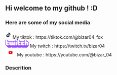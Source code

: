 <link rel="stylesheet" href="style.css">
<div id="titre" ,align:center>
    <h2> Hi welcome to my github ! :D </h2>
</div>
<div id="social-media", align:center>
    <h3>Here are some of my social media</h3>
    <div id="tiktok">
        <img src="tik-tok-logo-33095.png" alt="tiktok logo" width = 19px height = 25px margin-top = 4px>
        My tiktok : https://tiktok.com/@bizar04_fox
    </div>
    <div id="twitch">
        <img src="twitch_wordmark_extruded_purple.png" alt="Twitch logo" width = 74px height = 25px> 
        My twitch : https://twitch.tv/bizar04
    </div>
    <div id="Youtube">
        <img src="youtube-logo-png-46016.png" alt="Youtube logo" width = 33px height = 25px>
        My youtube : https://youtube.com/@bizar_04
    </div>
</div>
<div id="description">
    <h3>Descrition</h3>
    
</div>



<!--
**bizar04/bizar04** is a ✨ _special_ ✨ repository because its `README.md` (this file) appears on your GitHub profile.

Here are some ideas to get you started:

- 🔭 I’m currently working on ...
- 🌱 I’m currently learning ...
- 👯 I’m looking to collaborate on ...
- 🤔 I’m looking for help with ...
- 💬 Ask me about ...
- 📫 How to reach me: ...
- 😄 Pronouns: ...
- ⚡ Fun fact: ...
-->
